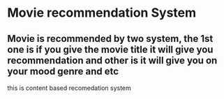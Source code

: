 # Movie recommendation System
## Movie is recommended by two system, the 1st one is if you give the movie title it will give you recommendation and other is it will give you on your mood genre and etc
this is content based recomedation system
